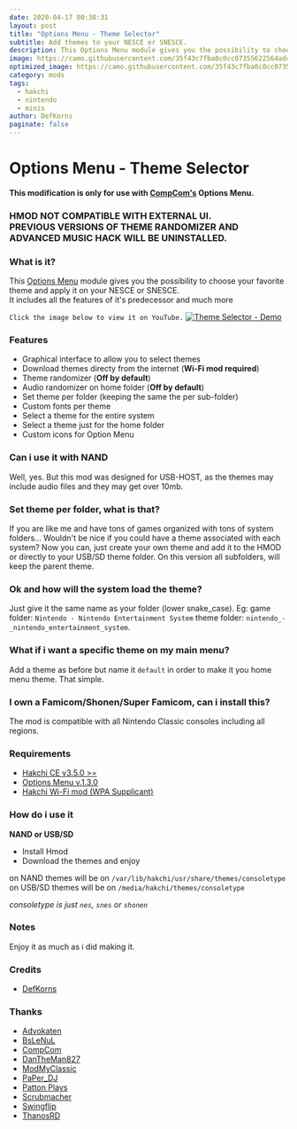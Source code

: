 ```yaml
---
date: 2020-04-17 00:38:31
layout: post
title: "Options Menu - Theme Selector"
subtitle: Add themes to your NESCE or SNESCE.
description: This Options Menu module gives you the possibility to choose your favorite theme and apply it on your NESCE or SNESCE. It includes all the features of it's predecessor and much more.
image: https://camo.githubusercontent.com/35f43c7fba0c0cc07355622564ad4665aa23c480/68747470733a2f2f692e696d6775722e636f6d2f497869384c59752e706e67
optimized_image: https://camo.githubusercontent.com/35f43c7fba0c0cc07355622564ad4665aa23c480/68747470733a2f2f692e696d6775722e636f6d2f497869384c59752e706e67
category: mods
tags:
  - hakchi
  - nintendo
  - minis
author: DefKorns
paginate: false
---
```


# Options Menu - Theme Selector
**This modification is only for use with [CompCom's](https://github.com/CompCom) Options Menu.**
### HMOD NOT COMPATIBLE WITH EXTERNAL UI.<br/>PREVIOUS VERSIONS OF THEME RANDOMIZER AND ADVANCED MUSIC HACK WILL BE UNINSTALLED.

### What is it?
This [Options Menu](https://github.com/CompCom/OptionsMenu/releases/latest) module gives you the possibility to choose your favorite theme and apply it on your NESCE or SNESCE.<br/>
It includes all the features of it's predecessor and much more

`Click the image below to view it on YouTube.`
[![Theme Selector - Demo](https://i.imgur.com/Ixi8LYu.png)](https://youtu.be/yRUbGssu8ko "Theme Selector - Demo")
### Features
*  Graphical interface to allow you to select themes
*  Download themes directy from the internet (**Wi-Fi mod required**)
*  Theme randomizer (**Off by default**)
*  Audio randomizer on home folder (**Off by default**)
*  Set theme per folder (keeping the same the per sub-folder)
*  Custom fonts per theme
*  Select a theme for the entire system
*  Select a theme just for the home folder
*  Custom icons for Option Menu

### Can i use it with NAND
Well, yes. But this mod was designed for USB-HOST, as the themes may include audio files and they may get over 10mb.

### Set theme per folder, what is that?
If you are like me and have tons of games organized with tons of system folders... Wouldn't be nice if you could have a theme associated with each system? Now you can, just create your own theme and add it to the HMOD or directly to your USB/SD theme folder.
On this version all subfolders, will keep the parent theme.

### Ok and how will the system load the theme?
Just give it the same name as your folder (lower snake_case). Eg: game folder: `Nintendo - Nintendo Entertainment System` theme folder: `nintendo_-_nintendo_entertainment_system`.

### What if i want a specific theme on my main menu?
Add a theme as before but name it `default` in order to make it you home menu theme. 
That simple.

### I own a Famicom/Shonen/Super Famicom, can i install this?
The mod is compatible with all Nintendo Classic consoles including all regions.

### Requirements
*  [Hakchi CE v3.5.0 >=](https://github.com/TeamShinkansen/hakchi2/releases/latest)
*  [Options Menu v.1.3.0](https://github.com/CompCom/OptionsMenu/releases/tag/1.3.0)
*  [Hakchi Wi-Fi mod (WPA Supplicant)](https://hakchi.net/hakchi/hmods/wpa-supplicant.hmod)

### How do i use it

**NAND or USB/SD**

- Install Hmod
- Download the themes and enjoy

on NAND themes will be on `/var/lib/hakchi/usr/share/themes/consoletype`
on USB/SD themes will be on `/media/hakchi/themes/consoletype`

*consoletype is just `nes`, `snes`  or `shonen`*

### Notes
Enjoy it as much as i did making it.

### Credits
- [DefKorns](https://gitlab.com/DefKorns)

### Thanks
- [Advokaten](https://gitlab.com/advokaten)
- [BsLeNuL](https://github.com/bslenul)
- [CompCom](https://github.com/CompCom)
- [DanTheMan827](https://github.com/DanTheMan827)
- [ModMyClassic](https://modmyclassic.com/)
- [PaPer_DJ](https://github.com/PaPer-DJ)
- [Patton Plays](https://www.youtube.com/channel/UCO91Nlt9y8svZF8VjEKpkmQ)
- [Scrubmacher](https://www.reddit.com/user/Scrubmacher)
- [Swingflip](https://github.com/swingflip)
- [ThanosRD](https://github.com/ThanosRD)
